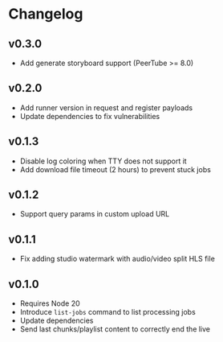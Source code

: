 # Changelog

## v0.3.0

 * Add generate storyboard support (PeerTube >= 8.0)

## v0.2.0

 * Add runner version in request and register payloads
 * Update dependencies to fix vulnerabilities

## v0.1.3

 * Disable log coloring when TTY does not support it
 * Add download file timeout (2 hours) to prevent stuck jobs

## v0.1.2

  * Support query params in custom upload URL

## v0.1.1

  * Fix adding studio watermark with audio/video split HLS file

## v0.1.0

  * Requires Node 20
  * Introduce `list-jobs` command to list processing jobs
  * Update dependencies
  * Send last chunks/playlist content to correctly end the live
